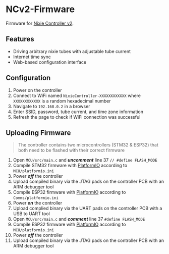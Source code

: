 # NCv2-Firmware
Firmware for [Nixie Controller v2](https://github.com/DanielHeEGG/Nixie-Controller-v2).

## Features
- Driving arbitrary nixie tubes with adjustable tube current
- Internet time sync
- Web-based configuration interface

## Configuration
1. Power on the controller
2. Connect to WiFi named `NixieController-XXXXXXXXXXXX` where `XXXXXXXXXXXX` is a random hexadecimal number
3. Navigate to `192.168.0.2` in a browser
4. Enter SSID, password, tube current, and time zone information
5. Refresh the page to check if WiFi connection was successful

## Uploading Firmware
> The controller contains two microcontrollers (STM32 & ESP32) that both need to be flashed with their correct firmware
1. Open `MCU/src/main.c` and ***uncomment*** line 37 `// #define FLASH_MODE`
2. Compile STM32 firmware with [PlatformIO](https://platformio.org) according to `MCU/platformio.ini`
3. Power ***off*** the controller
4. Upload compiled binary via the JTAG pads on the controller PCB with an ARM debugger tool
5. Compile ESP32 firmware with [PlatformIO](https://platformio.org) according to `Comms/platformio.ini`
6. Power ***on*** the controller
7. Upload complied binary via the UART pads on the controller PCB with a USB to UART tool
8. Open `MCU/src/main.c` and ***comment*** line 37 `#define FLASH_MODE`
9. Compile ESP32 firmware with [PlatformIO](https://platformio.org) according to `MCU/platformio.ini`
10. Power ***off*** the controller
11. Upload compiled binary via the JTAG pads on the controller PCB with an ARM debugger tool
